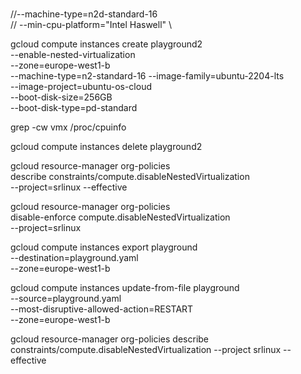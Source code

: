 #

  //--machine-type=n2d-standard-16 \
  // --min-cpu-platform="Intel Haswell" \

gcloud compute instances create playground2 \
  --enable-nested-virtualization \
  --zone=europe-west1-b \
  --machine-type=n2-standard-16
  --image-family=ubuntu-2204-lts \
  --image-project=ubuntu-os-cloud \
  --boot-disk-size=256GB \
  --boot-disk-type=pd-standard

grep -cw vmx /proc/cpuinfo

gcloud compute instances delete playground2 


gcloud resource-manager org-policies \
  describe constraints/compute.disableNestedVirtualization \
  --project=srlinux --effective


gcloud resource-manager org-policies \
  disable-enforce compute.disableNestedVirtualization \
  --project=srlinux



gcloud compute instances export playground \
  --destination=playground.yaml \
  --zone=europe-west1-b

gcloud compute instances update-from-file playground \
  --source=playground.yaml \
  --most-disruptive-allowed-action=RESTART \
  --zone=europe-west1-b

gcloud resource-manager org-policies describe constraints/compute.disableNestedVirtualization --project srlinux --effective
